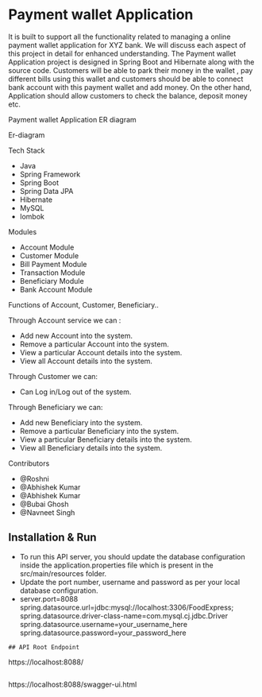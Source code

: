 


# Payment wallet Application
It is built to support all the functionality related to managing a online payment wallet application for XYZ bank. We will discuss each aspect of this project in detail for enhanced understanding. The Payment wallet Application project is designed in Spring Boot and Hibernate along with the source code. Customers will be able to park their money in the wallet , pay different bills using this wallet and customers should be able to connect bank account with this payment wallet and add money.  On the other hand, Application should allow customers to check the balance, deposit money etc.



Payment wallet Application ER diagram

Er-diagram

Tech Stack

- Java
- Spring Framework
- Spring Boot
- Spring Data JPA
- Hibernate
- MySQL
- lombok

Modules

- Account Module
- Customer Module
- Bill Payment Module
- Transaction Module
- Beneficiary Module
- Bank Account Module

Functions of Account, Customer, Beneficiary..

Through Account service we can :

- Add new Account into the system.
- Remove a particular Account into the system.
- View a particular Account details into the system.
- View all Account details into the system.


Through Customer we can:

- Can Log in/Log out of the system.

Through Beneficiary we can:


- Add new Beneficiary into the system.
- Remove a particular Beneficiary into the system.
- View a particular Beneficiary details into the system.
- View all Beneficiary details into the system.

Contributors

- @Roshni
- @Abhishek Kumar
- @Abhishek Kumar
- @Bubai Ghosh
- @Navneet Singh

## Installation & Run

- To run this API server, you should update the database configuration inside the application.properties file which is present in the src/main/resources folder.
- Update the port number, username and password as per your local database configuration.
- server.port=8088
spring.datasource.url=jdbc:mysql://localhost:3306/FoodExpress;
spring.datasource.driver-class-name=com.mysql.cj.jdbc.Driver
spring.datasource.username=your_username_here
spring.datasource.password=your_password_here
```
## API Root Endpoint
```
https://localhost:8088/
```
```
https://localhost:8088/swagger-ui.html
```
